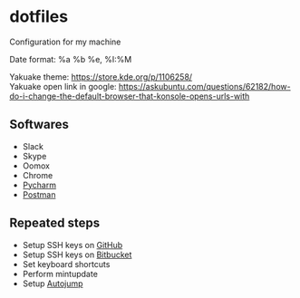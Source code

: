 # dotfiles
Configuration for my machine


Date format: %a %b %e, %I:%M

Yakuake theme: https://store.kde.org/p/1106258/  
Yakuake open link in google: https://askubuntu.com/questions/62182/how-do-i-change-the-default-browser-that-konsole-opens-urls-with

## Softwares
- Slack
- Skype
- Oomox
- Chrome
- [Pycharm](https://www.jetbrains.com/help/pycharm/install-and-set-up-pycharm.html)
- [Postman](https://app.getpostman.com/app/download/linux64)

## Repeated steps
- Setup SSH keys on [GitHub](https://github.com/settings/keys)
- Setup SSH keys on [Bitbucket]()
- Set keyboard shortcuts
- Perform mintupdate
- Setup [Autojump](https://www.linode.com/docs/tools-reference/tools/faster-file-navigation-with-autojump/#debian-ubuntu)
